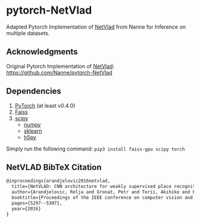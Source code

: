 # pytorch-NetVlad

Adapted Pytorch Implementation of [NetVlad](https://arxiv.org/abs/1511.07247) from Nanne for Inference on multiple datasets.

## Acknowledgments

Original Pytorch Implementation of [NetVlad](https://arxiv.org/abs/1511.07247): https://github.com/Nanne/pytorch-NetVlad

## Dependencies

1. [PyTorch](https://pytorch.org/get-started/locally/) (at least v0.4.0)
2. [Faiss](https://github.com/facebookresearch/faiss)
3. [scipy](https://www.scipy.org/)
    - [numpy](http://www.numpy.org/)
    - [sklearn](https://scikit-learn.org/stable/)
    - [h5py](https://www.h5py.org/)

Simply run the following command: `pip3 install faiss-gpu scipy torch`

## NetVLAD BibTeX Citation

```txt
@inproceedings{arandjelovic2016netvlad,
  title={NetVLAD: CNN architecture for weakly supervised place recognition},
  author={Arandjelovic, Relja and Gronat, Petr and Torii, Akihiko and Pajdla, Tomas and Sivic, Josef},
  booktitle={Proceedings of the IEEE conference on computer vision and pattern recognition},
  pages={5297--5307},
  year={2016}
}
```